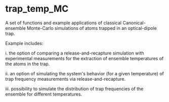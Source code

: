 # trap_temp_MC

A set of functions and example applications of classical Canonical-ensemble Monte-Carlo simulations of atoms trapped in an optical-dipole trap.

Example includes:

  i. the option of comparing a release-and-recapture simulation with experimental measurements for the extraction of ensemble temperatures of the atoms in the trap.

 ii. an option of simulating the system's behavior (for a given temperature) of trap frequency measurements via release-and-recapture. 

iii. possibility to simulate the distribution of trap frequencies of the ensemble for different temperatures. 
